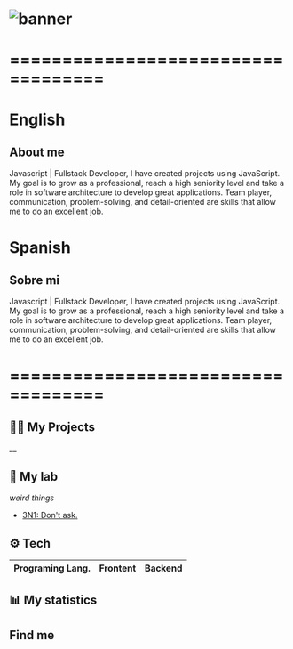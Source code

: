 # ![banner](https://i.pinimg.com/originals/86/f6/c9/86f6c984946298238d80f7771cf7445d.png)

# ===================================

# English

## About me

Javascript | Fullstack Developer, I have created projects using JavaScript. My goal is to grow as a professional, reach a high seniority level and take a role in software architecture to develop great applications. Team player, communication, problem-solving, and detail-oriented are skills that allow me to do an excellent job.

# Spanish

## Sobre mi

Javascript | Fullstack Developer, I have created projects using JavaScript. My goal is to grow as a professional, reach a high seniority level and take a role in software architecture to develop great applications. Team player, communication, problem-solving, and detail-oriented are skills that allow me to do an excellent job.

# ===================================

## 🧑‍💻 My Projects
__

## 🧪 My lab
_weird things_

- [3N1: Don't ask.](https://github.com/IonCna/3N1)

## ⚙️ Tech
Programing Lang. | Frontent | Backend |
|---|---|---|

## 📊 My statistics

## Find me

<!--- Me gusta el pan --->
